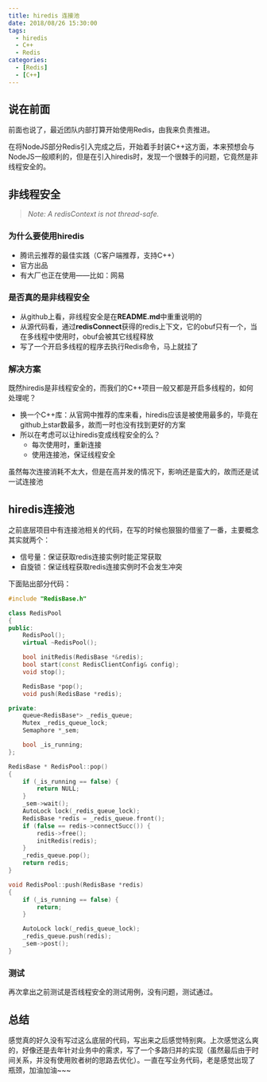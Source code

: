 ```yaml
---
title: hiredis 连接池
date: 2018/08/26 15:30:00
tags:
  - hiredis
  - C++
  - Redis
categories: 
  - [Redis]
  - [C++]
---
```


## 说在前面

前面也说了，最近团队内部打算开始使用Redis，由我来负责推进。

在将NodeJS部分Redis引入完成之后，开始着手封装C++这方面，本来预想会与NodeJS一般顺利的，但是在引入hiredis时，发现一个很棘手的问题，它竟然是非线程安全的。
<!-- more -->

## 非线程安全

> *Note: A redisContext is not thread-safe.*

### 为什么要使用hiredis

- 腾讯云推荐的最佳实践（C客户端推荐，支持C++）
- 官方出品
- 有大厂也正在使用——比如：网易

### 是否真的是非线程安全

- 从github上看，非线程安全是在**README.md**中重重说明的
- 从源代码看，通过**redisConnect**获得的redis上下文，它的obuf只有一个，当在多线程中使用时，obuf会被其它线程释放
- 写了一个开启多线程的程序去执行Redis命令，马上就挂了

### 解决方案

既然hiredis是非线程安全的，而我们的C++项目一般又都是开启多线程的，如何处理呢？

- 换一个C++库：从官网中推荐的库来看，hiredis应该是被使用最多的，毕竟在github上star数最多，故而一时也没有找到更好的方案
- 所以在考虑可以让hiredis变成线程安全的么？
  - 每次使用时，重新连接
  - 使用连接池，保证线程安全

虽然每次连接消耗不太大，但是在高并发的情况下，影响还是蛮大的，故而还是试一试连接池

## hiredis连接池

之前底层项目中有连接池相关的代码，在写的时候也狠狠的借鉴了一番，主要概念其实就两个：

- 信号量：保证获取redis连接实例时能正常获取
- 自旋锁：保证线程获取redis连接实例时不会发生冲突

下面贴出部分代码：

```c++
#include "RedisBase.h"

class RedisPool
{
public:
	RedisPool();
	virtual ~RedisPool();

	bool initRedis(RedisBase *&redis);
	bool start(const RedisClientConfig& config);
	void stop();

	RedisBase *pop();
	void push(RedisBase *redis);

private:
	queue<RedisBase*> _redis_queue;
	Mutex _redis_queue_lock;
	Semaphore *_sem;

	bool _is_running;
};
```

```c++
RedisBase * RedisPool::pop()
{
	if (_is_running == false) {
		return NULL;
	}
	_sem->wait();
	AutoLock lock(_redis_queue_lock);
	RedisBase *redis = _redis_queue.front();
	if (false == redis->connectSucc()) {
		redis->free();
		initRedis(redis);
	}
	_redis_queue.pop();
	return redis;
}

void RedisPool::push(RedisBase *redis)
{
	if (_is_running == false) {
		return;
	}

	AutoLock lock(_redis_queue_lock);
	_redis_queue.push(redis);
	_sem->post();
}
```

### 测试

再次拿出之前测试是否线程安全的测试用例，没有问题，测试通过。

## 总结

感觉真的好久没有写过这么底层的代码，写出来之后感觉特别爽。上次感觉这么爽的，好像还是去年针对业务中的需求，写了一个多路归并的实现（虽然最后由于时间关系，并没有使用败者树的思路去优化）。一直在写业务代码，老是感觉出现了瓶颈，加油加油~~~